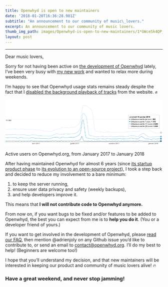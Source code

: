 ```yaml
---
title: Openwhyd is open to new maintainers
date: '2018-01-20T16:36:28.981Z'
subtitle: "An announcement to our community of music\_lovers."
excerpt: An announcement to our community of music lovers.
thumb_img_path: images/Openwhyd-is-open-to-new-maintainers/1*GWceSk4QP_4UahXF8ZsmFQ.png
layout: post
---
```

* * *

Dear music lovers,

Sorry for not having been active on [the development of Openwhyd](https://github.com/orgs/openwhyd/projects/1) lately, I’ve been very busy with [my new work](https://discourse.algolia.com/t/welcome-please-introduce-yourself/36/122?u=adrien.joly) and wanted to relax more during weekends.

I’m happy to see that Openwhyd usage stats remains steady despite the fact that I [disabled the background playback of tracks](https://github.com/openwhyd/openwhyd/blob/master/docs/FAQ.md#-why-should-i-download-openwhyd-to-play-music-in-the-background) from the website. ✊

![](/images/Openwhyd-is-open-to-new-maintainers/1*GWceSk4QP_4UahXF8ZsmFQ.png)

<figcaption>Active users on Openwhyd.org, from January 2017 to January&nbsp;2018</figcaption>

After having maintained Openwhyd for almost 6 years (since [its startup product phase](https://medium.com/openwhyd/music-amongst-other-topics-a4f41657d6d) to [its evolution to an open-source project](https://medium.com/openwhyd/handing-back-the-keys-to-users-the-openwhyd-music-curation-platform-case-3d26fa17a2f2)), I took a step back and decided to reduce my involvement to a bare minimum:

1.  to keep the server running,
2.  ensure user data privacy and safety (weekly backups),
3.  and help developers improve it.

This means that **I will not contribute code to Openwhyd anymore.**

From now on, if you want bugs to be fixed and/or features to be added to Openwhyd, the best you can expect from me is to **help you do it**. (You or a developer friend of yours.)

If you want to get involved in the development of Openwhyd, please [read our FAQ](https://github.com/openwhyd/openwhyd/blob/master/docs/FAQ.md#id-love-to-contribute-to-openwhyd-how-can-i-help), then mention @adrienjoly on any Github issue you’d like to contribute to, or send an email to contact@openwhyd.org. I’ll do my best to help! (Beginners are welcome too!)

I hope that you’ll understand my decision, and that new maintainers will be interested in keeping our product and community of music lovers alive! 🔥

### **Have a great weekend, and never stop jamming!**
